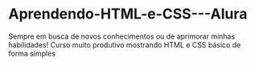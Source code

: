 # Aprendendo-HTML-e-CSS---Alura

Sempre em busca de novos conhecimentos ou de aprimorar minhas habilidades!
Curso muito produtivo mostrando HTML e CSS básico de forma simples